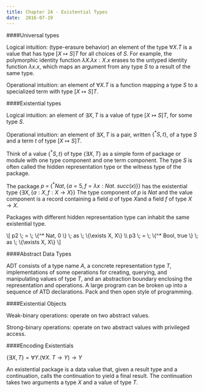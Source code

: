 ```yaml
---
title: Chapter 24 - Existential Types
date:  2016-07-19
---
```


####Universal types

Logical intuition: (type-erasure behavior) an element of the type
$\forall X . T$ is a value that has type $[X \mapsto S]T$ for all choices of
$S$. For example, the polymorphic identity function
$\lambda X . \lambda x : X. x$ erases to the untyped identity function
$\lambda x . x$, which maps an argument from any type $S$ to a result of the
same type.

Operational intuition: an element of $\forall X . T$ is a function mapping a
type $S$ to a specialized term with type $[X \mapsto S]T$.

####Existential types

Logical intuition: an element of ${\exists X, T}$ is a value of type $[X \mapsto S]T$,
for some type $S$.

Operational intuition: an element of ${\exists X, T}$ is a pair, written
$\{^* S, t\}$, of a type $S$ and a term $t$ of type $[X \mapsto S]T$.

Think of a value $\{^* S, t\}$ of type $\{\exists X, T\}$ as a simple form of
package or module with one type component and one term component. The type $S$
is often called the hidden representation type or the witness type of the package.

The package $p \; = \; \{^* Nat, \{a=5, f=\lambda x : Nat. \; succ(x)  \}\}$
has the existential type $\{ \exists X, \{a:X, f:X \to X \}\}$ The type component
of $p$ is $Nat$ and the value component is a record containing a field $a$ of
type $X$and a field $f$ of type $X \to X$.

Packages with different hidden representation type can inhabit the same existential
type.

\\[
p2 \\; = \\; \\{^* Nat, 0 \\} \\; as \\; \\{\\exists X, X\\} \\\\
p3 \\; = \\; \\{^* Bool, true \\} \\; as \\; \\{\\exists X, X\\}
\\]

####Abstract Data Types

ADT consists of a type name $A$, a concrete representation type $T$, implementations
of some operations for creating, querying, and manipulating values of type $T$,
and an abstraction boundary enclosing the representation and operations. A large
program can be broken up into a sequence of ATD declarations. Pack and then open
style of programming.

####Existential Objects

Weak-binary operations: operate on two abstract values.

Strong-binary operations: operate on two abstract values with privileged access.

####Encoding Existentials

$\{\exists X, T \} = \forall Y . (\forall X . \; T \to Y) \to Y$

An existential package is a data value that, given a result type and a continuation,
calls the continuation to yield a final result. The continuation takes two
arguments a type $X$ and a value of type $T$.
